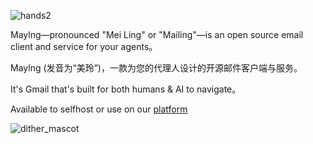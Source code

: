 ![hands2](https://github.com/user-attachments/assets/f27a2d35-2ba1-4a4b-b4c4-5d9a4f796d00)


Maylng—pronounced "Mei Ling" or "Mailing"—is an open source email client and service for your agents。

Maylng (发音为“美玲”)，一款为您的代理人设计的开源邮件客户端与服务。

It's Gmail that's built for both humans & AI to navigate。

Available to selfhost or use on our [platform](https://console.maylng.com)


![dither_mascot](https://github.com/user-attachments/assets/d6b4d61b-a689-4490-bdac-4c7da4a3b001)
